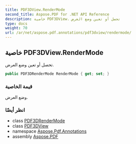 ```yaml
---
title: PDF3DView.RenderMode
second_title: Aspose.PDF for .NET API Reference
description: خاصية PDF3DView. تحصل أو تعين وضع العرض
type: docs
weight: 70
url: /ar/net/aspose.pdf.annotations/pdf3dview/rendermode/
---
```

## خاصية PDF3DView.RenderMode

تحصل أو تعين وضع العرض.

```csharp
public PDF3DRenderMode RenderMode { get; set; }
```

### قيمة الخاصية

وضع العرض.

### انظر أيضًا

* class [PDF3DRenderMode](../../pdf3drendermode/)
* class [PDF3DView](../)
* namespace [Aspose.Pdf.Annotations](../../../aspose.pdf.annotations/)
* assembly [Aspose.PDF](../../../)